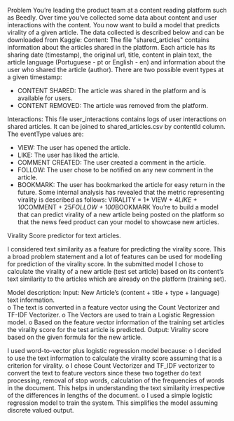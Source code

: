 Problem
You’re leading the product team at a content reading platform such as Beedly. Over time you’ve collected some data about content and user interactions with the content. You now want to build a model that predicts virality of a given article.
The data collected is described below and can be downloaded from Kaggle: Content:
The file "shared_articles" contains information about the articles shared in the platform.
Each article has its sharing date (timestamp), the original url, title, content in plain text, the article language (Portuguese - pt or English - en) and information about the user who shared the article (author).
There are two possible event types at a given timestamp:

-  CONTENT SHARED: The article was shared in the platform and is available for users.
-  CONTENT REMOVED: The article was removed from the platform.

Interactions:
This file user_interactions contains logs of user interactions on shared articles. It can be joined to
shared_articles.csv by contentId column. The eventType values are:
- VIEW: The user has opened the article.
- LIKE: The user has liked the article.
- COMMENT CREATED: The user created a comment in the article.
- FOLLOW: The user chose to be notified on any new comment in the article.
- BOOKMARK: The user has bookmarked the article for easy return in the future.
Some internal analysis has revealed that the metric representing virality is described as follows: VIRALITY = 1* VIEW + 4*LIKE + 10*COMMENT + 25*FOLLOW + 100*BOOKMARK
You’re to build a model that can predict virality of a new article being posted on the platform so that the news feed product can your model to showcase new articles.

Virality Score predictor for text articles. 

I considered text similarity as a feature for predicting the virality score. This a broad problem statement and a lot of features can be used for modelling for prediction of the virality score. In the submitted model I chose to calculate the virality of a new article (test set article) based on its content’s text similarity to the articles which are already on the platform (training set). 

Model description: 
Input: New Article’s (content + title + type + language) text information.  
o	The text is converted in a feature vector using the Count Vectorizer and TF-IDF Vectorizer. 
o	The Vectors are used to train a Logistic Regression model. 
o	Based on the feature vector information of the training set articles the virality score for the test article is predicted. 
Output: Virality score based on the given formula for the new article. 

I used word-to-vector plus logistic regression model because: 
o	I decided to use the text information to calculate the virality score assuming that is a criterion for virality. 
o	I chose Count Vectorizer and TF_IDF vectorizer to convert the text to feature vectors since these two together do text processing, removal of stop words, calculation of the frequencies of words in the document. This helps in understanding the text similarity irrespective of the differences in lengths of the document. 
o	I used a simple logistic regression model to train the system. This simplifies the model assuming discrete valued output. 
